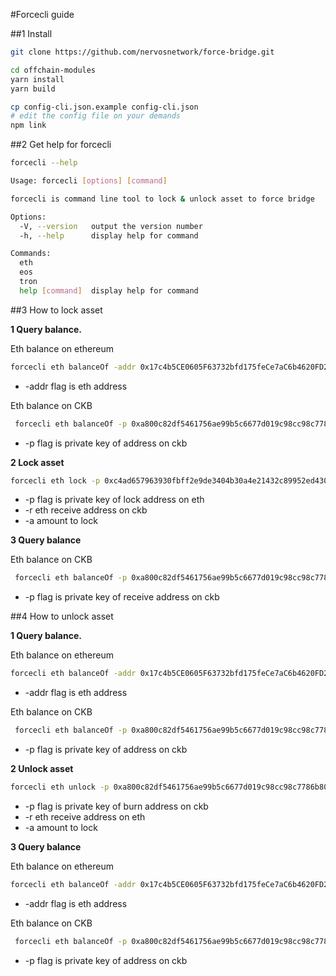 #Forcecli guide

##1 Install

```bash
git clone https://github.com/nervosnetwork/force-bridge.git

cd offchain-modules
yarn install
yarn build

cp config-cli.json.example config-cli.json
# edit the config file on your demands
npm link
```

##2 Get help for forcecli

```bash
forcecli --help

Usage: forcecli [options] [command]

forcecli is command line tool to lock & unlock asset to force bridge

Options:
  -V, --version   output the version number
  -h, --help      display help for command

Commands:
  eth
  eos
  tron
  help [command]  display help for command
```

##3 How to lock asset

**1 Query balance.**

Eth balance on ethereum

```bash
forcecli eth balanceOf -addr 0x17c4b5CE0605F63732bfd175feCe7aC6b4620FD2
```

- -addr flag is eth address

Eth balance on CKB

```bash
 forcecli eth balanceOf -p 0xa800c82df5461756ae99b5c6677d019c98cc98c7786b80d7b2e77256e46ea1fe
```

- -p flag is private key of address on ckb

**2 Lock asset**

```bash
forcecli eth lock -p 0xc4ad657963930fbff2e9de3404b30a4e21432c89952ed430b56bf802945ed37a -r ckt1qyqyph8v9mclls35p6snlaxajeca97tc062sa5gahk -a 0.1
```

- -p flag is private key of lock address on eth
- -r eth receive address on ckb
- -a amount to lock

**3 Query balance**

Eth balance on CKB

```bash
 forcecli eth balanceOf -p 0xa800c82df5461756ae99b5c6677d019c98cc98c7786b80d7b2e77256e46ea1fe
```

- -p flag is private key of receive address on ckb

##4 How to unlock asset

**1 Query balance.**

Eth balance on ethereum

```bash
forcecli eth balanceOf -addr 0x17c4b5CE0605F63732bfd175feCe7aC6b4620FD2
```

- -addr flag is eth address

Eth balance on CKB

```bash
 forcecli eth balanceOf -p 0xa800c82df5461756ae99b5c6677d019c98cc98c7786b80d7b2e77256e46ea1fe
```

- -p flag is private key of address on ckb

**2 Unlock asset**

```bash
forcecli eth unlock -p 0xa800c82df5461756ae99b5c6677d019c98cc98c7786b80d7b2e77256e46ea1fe -r 0x17c4b5CE0605F63732bfd175feCe7aC6b4620FD2 -a 0.1
```

- -p flag is private key of burn address on ckb
- -r eth receive address on eth
- -a amount to lock

**3 Query balance**

Eth balance on ethereum

```bash
forcecli eth balanceOf -addr 0x17c4b5CE0605F63732bfd175feCe7aC6b4620FD2
```

- -addr flag is eth address

Eth balance on CKB

```bash
 forcecli eth balanceOf -p 0xa800c82df5461756ae99b5c6677d019c98cc98c7786b80d7b2e77256e46ea1fe
```

- -p flag is private key of address on ckb
